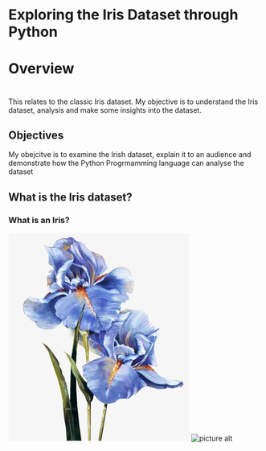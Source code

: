 # Exploring the Iris Dataset through Python
# Overview <h1>
<p>This relates to the classic Iris dataset. My objective is to understand the Iris dataset, analysis and make some insights into the dataset.</p>
<h2> Objectives </h2>
<p>My obejcitve is to examine the Irish dataset, explain it to an audience and demonstrate how the Python Progrmamming language can analyse the dataset</p>
<h2> What is the Iris dataset? </h2>
<p>
<h3> What is an Iris? </h3>

![Iris](iris.jpg)
![picture alt](http://www.brightlightpictures.com/assets/images/portfolio/thethaw_header.jpg "Title is optional")
</p>


